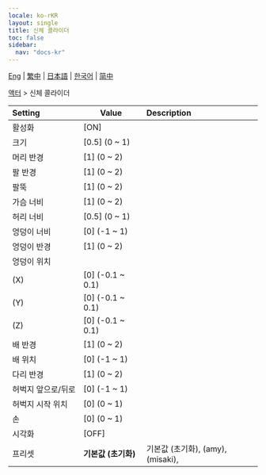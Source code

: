 ```yaml
---
locale: ko-rKR
layout: single
title: 신체 콜라이더
toc: false
sidebar:
  nav: "docs-kr"
---
```

[Eng](/dancexr/menu/2025.4/actor/body_colliders) | [繁中](/tw/dancexr/menu/2025.4/actor/body_colliders) | [日本語](/jp/dancexr/menu/2025.4/actor/body_colliders) | [한국어](/kr/dancexr/menu/2025.4/actor/body_colliders) | [简中](/zh/dancexr/menu/2025.4/actor/body_colliders)

[액터](../menu#액터) > 신체 콜라이더



| Setting | Value | Description |
| :--- | --- | :--- |
|<nobr>활성화</nobr>| [ON] | 
|<nobr>크기</nobr>| [0.5] (0 ~ 1) | 
|<nobr>머리 반경</nobr>| [1] (0 ~ 2) | 
|<nobr>팔 반경</nobr>| [1] (0 ~ 2) | 
|<nobr>팔뚝</nobr>| [1] (0 ~ 2) | 
|<nobr>가슴 너비</nobr>| [1] (0 ~ 2) | 
|<nobr>허리 너비</nobr>| [0.5] (0 ~ 1) | 
|<nobr>엉덩이 너비</nobr>| [0] (-1 ~ 1) | 
|<nobr>엉덩이 반경</nobr>| [1] (0 ~ 2) | 
|<nobr>엉덩이 위치</nobr>|| 
|<nobr>(X)</nobr>| [0] (-0.1 ~ 0.1) | 
|<nobr>(Y)</nobr>| [0] (-0.1 ~ 0.1) | 
|<nobr>(Z)</nobr>| [0] (-0.1 ~ 0.1) | 
|<nobr>배 반경</nobr>| [1] (0 ~ 2) | 
|<nobr>배 위치</nobr>| [0] (-1 ~ 1) | 
|<nobr>다리 반경</nobr>| [1] (0 ~ 2) | 
|<nobr>허벅지 앞으로/뒤로</nobr>| [0] (-1 ~ 1) | 
|<nobr>허벅지 시작 위치</nobr>| [0] (0 ~ 1) | 
|<nobr>손</nobr>| [0] (0 ~ 1) | 
|<nobr>시각화</nobr>| [OFF] | 
|<nobr>프리셋</nobr>| **기본값 (초기화)** | 기본값 (초기화), (amy), (misaki),  |
